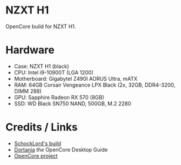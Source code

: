 # NZXT H1
OpenCore build for NZXT H1.

# Hardware
- Case: NZXT H1 (black)
- CPU: Intel i9-10900T (LGA 1200)
- Motherboard: Gigabytel Z490I AORUS Ultra, mATX
- RAM: 64GB Corsair Vengeance LPX Black (2x, 32GB, DDR4-3200, DIMM 288) 
- GPU: Sapphire Radeon RX 570 (8GB) 
- SSD: WD Black SN750 NAND, 500GB, M.2 2280

# Credits / Links
- [SchockLord's build](https://github.com/SchmockLord/Hackintosh-Intel-i9-10900k-Gigabyte-Z490-Vision-D)
- [Dortania](https://github.com/dortania) _the_ OpenCore Desktop Guide
- [OpenCore project](https://github.com/OpenCorePkg) 
